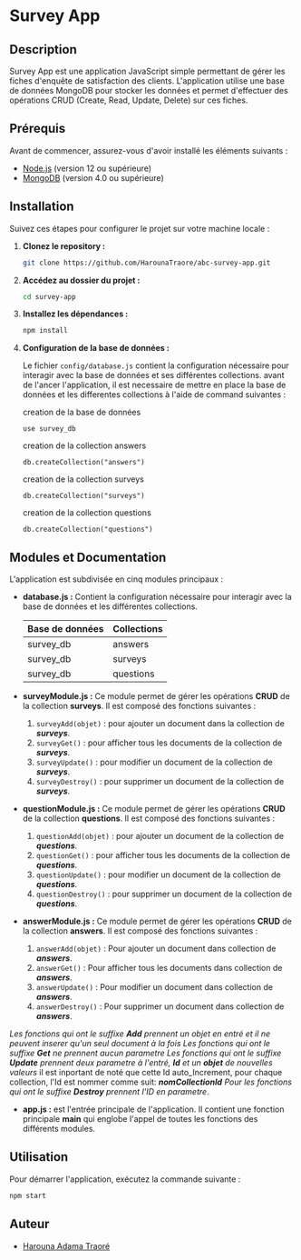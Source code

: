 
# Survey App

## Description

Survey App est une application JavaScript simple permettant de gérer les fiches d'enquête de satisfaction des clients. L'application utilise une base de données MongoDB pour stocker les données et permet d'effectuer des opérations CRUD (Create, Read, Update, Delete) sur ces fiches.

## Prérequis

Avant de commencer, assurez-vous d'avoir installé les éléments suivants :

- [Node.js](https://nodejs.org/) (version 12 ou supérieure)
- [MongoDB](https://www.mongodb.com/try/download/community) (version 4.0 ou supérieure)

## Installation

Suivez ces étapes pour configurer le projet sur votre machine locale :

1. **Clonez le repository :**

    ```bash
    git clone https://github.com/HarounaTraore/abc-survey-app.git
    ```

2. **Accédez au dossier du projet :**

    ```bash
    cd survey-app
    ```

3. **Installez les dépendances :**

    ```bash
    npm install
    ```

4. **Configuration de la base de données :**

    Le fichier `config/database.js` contient la configuration nécessaire pour interagir avec la base de données et ses différentes collections.
    avant de l'ancer l'application, il est necessaire de mettre en place la base de données et les differentes collections à l'aide de command suivantes :

    creation de la base de données
     ```mongoDB
    use survey_db
    ```
    creation de la collection answers
    ```mongoDB
    db.createCollection("answers")
    ```
   creation de la collection surveys
    ```mongoDB
    db.createCollection("surveys")
    ```
    creation de la collection questions
    ```mongoDB
    db.createCollection("questions")
    ```

## Modules et Documentation

L'application est subdivisée en cinq modules principaux :

- **database.js :** Contient la configuration nécessaire pour interagir avec la base de données et les différentes collections.

  | **Base de données** | **Collections** |
  |---------------------|-----------------|
  |     survey_db       |     answers     |
  |     survey_db       |     surveys     |
  |     survey_db       |     questions   |

- **surveyModule.js :** Ce module permet de gérer les opérations **CRUD** de la collection **surveys**. Il est composé des fonctions suivantes :
  
  1. `surveyAdd(objet)` : pour ajouter un document dans la collection de ***surveys***.
  2. `surveyGet()` : pour afficher tous les documents de la collection de ***surveys***.
  3. `surveyUpdate()` : pour modifier un document de la collection de ***surveys***.
  4. `surveyDestroy()` : pour supprimer un document de la collection de ***surveys***.

- **questionModule.js :** Ce module permet de gérer les opérations **CRUD** de la collection **questions**. Il est composé des fonctions suivantes :

  1. `questionAdd(objet)` : pour ajouter un document de la collection de ***questions***.
  2. `questionGet()` : pour afficher tous les documents de la collection de ***questions***.
  3. `questionUpdate()` : pour modifier un document de la collection de ***questions***.
  4. `questionDestroy()` : pour supprimer un document de la collection de ***questions***.

- **answerModule.js :** Ce module permet de gérer les opérations **CRUD** de la collection **answers**. Il est composé des fonctions suivantes :

  1. `answerAdd(objet)` : Pour ajouter un document dans collection de ***answers***.
  2. `answerGet()` : Pour afficher tous les documents dans collection de ***answers***.
  3. `answerUpdate()` : Pour modifier un document dans collection de ***answers***.
  4. `answerDestroy()` : Pour supprimer un document dans collection de ***answers***.

*Les fonctions qui ont le suffixe ***Add*** prennent un objet en entré et il ne peuvent inserer qu'un seul document à la fois*
*Les fonctions qui ont le suffixe  ***Get*** ne prennent aucun parametre*
*Les fonctions qui ont le suffixe ***Update*** prennent deux parametre à l'entré, ***Id*** et un ***objet*** de nouvelles valeurs*
il est inportant de noté que cette Id auto_Increment, pour chaque collection, l'Id est nommer comme suit: ***nomCollectionId***
*Pour les fonctions qui ont le suffixe ***Destroy*** prennent l'ID en parametre*.


- **app.js :** est l'entrée principale de l'application. Il contient une fonction principale **main** qui englobe l'appel de toutes les fonctions des différents modules.

## Utilisation

Pour démarrer l'application, exécutez la commande suivante :

```bash
npm start
```

## Auteur 

- [Harouna Adama Traoré](https://github.com/HarounaTraore/abc-survey-app.git)

